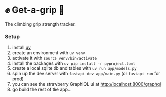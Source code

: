 # ✊ Get-a-grip 🧗

The climbing grip strength tracker.

### Setup

1. install [uv](https://docs.astral.sh/uv/)
2. create an environment with `uv venv`
3. activate it with `source venv/bin/activate`
4. install the packages with `uv pip install -r pyproject.toml`
5. create a local sqlite db and tables with `uv run app/models.py`
6. spin up the dev server with `fastapi dev app/main.py` (or `fastapi run` for prod)
7. you can see the strawberry GraphiQL ui at [http://localhost:8000/graphql](http://localhost:8000/graphql)
8. go build the rest of the app...
